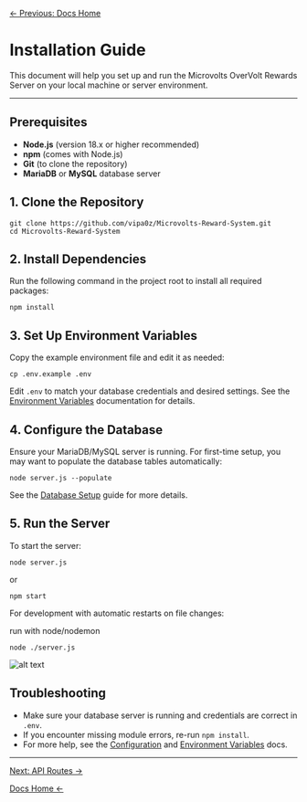 [← Previous: Docs Home](./index.md)

# Installation Guide

This document will help you set up and run the Microvolts OverVolt Rewards Server on your local machine or server environment.

---

## Prerequisites

- **Node.js** (version 18.x or higher recommended)
- **npm** (comes with Node.js)
- **Git** (to clone the repository)
- **MariaDB** or **MySQL** database server

## 1. Clone the Repository

```
git clone https://github.com/vipa0z/Microvolts-Reward-System.git
cd Microvolts-Reward-System
```

## 2. Install Dependencies

Run the following command in the project root to install all required packages:

```
npm install
```

## 3. Set Up Environment Variables

Copy the example environment file and edit it as needed:

```
cp .env.example .env
```
Edit `.env` to match your database credentials and desired settings. See the [Environment Variables](./environment-variables.md) documentation for details.

## 4. Configure the Database

Ensure your MariaDB/MySQL server is running. For first-time setup, you may want to populate the database tables automatically:

```
node server.js --populate
```

See the [Database Setup](./database-setup.md) guide for more details.

## 5. Run the Server

To start the server:

```
node server.js
```
or
```
npm start
```

For development with automatic restarts on file changes:

run with node/nodemon
```
node ./server.js
```
![alt text](image.png)

## Troubleshooting
- Make sure your database server is running and credentials are correct in `.env`.
- If you encounter missing module errors, re-run `npm install`.
- For more help, see the [Configuration](./configuration.md) and [Environment Variables](./environment-variables.md) docs.

---
[Next: API Routes ->](https://github.com/vipa0z/Microvolts-Reward-System/blob/main/docs/API%20Routes.md)
 
[Docs Home <-](./index.md)
